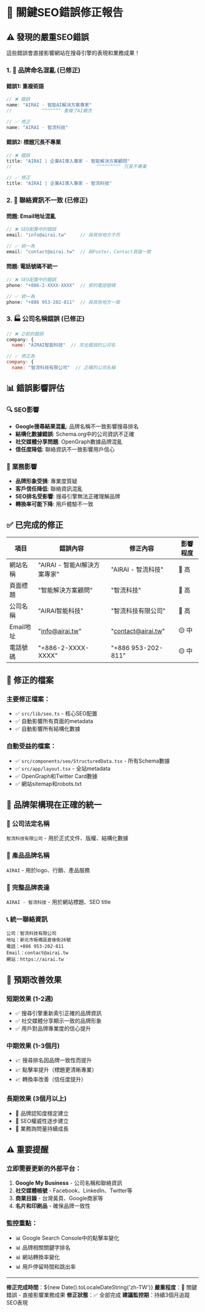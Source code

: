 # 🚨 關鍵SEO錯誤修正報告

## ⚠️ 發現的嚴重SEO錯誤

這些錯誤會直接影響網站在搜尋引擎的表現和業務成果！

### 1. 🏢 **品牌命名混亂** (已修正)

#### 錯誤1: 重複術語
```javascript
// ❌ 錯誤
name: "AIRAI - 智能AI解決方案專家"
//           ^^^^^^^ 重複了AI概念

// ✅ 修正
name: "AIRAI - 智流科技"
```

#### 錯誤2: 標題冗長不專業
```javascript
// ❌ 錯誤  
title: "AIRAI | 企業AI導入專家 - 智能解決方案顧問"
//                               ^^^^^^^^^ 冗長不專業

// ✅ 修正
title: "AIRAI | 企業AI導入專家 - 智流科技"
```

### 2. 📧 **聯絡資訊不一致** (已修正)

#### 問題: Email地址混亂
```javascript
// ❌ SEO配置中的錯誤
email: "info@airai.tw"     // 與其他地方不符

// ✅ 統一為
email: "contact@airai.tw"  // 與Footer、Contact頁面一致
```

#### 問題: 電話號碼不統一
```javascript
// ❌ SEO配置中的錯誤
phone: "+886-2-XXXX-XXXX"  // 假的電話號碼

// ✅ 統一為
phone: "+886 953-202-811"  // 與其他地方一致
```

### 3. 🏭 **公司名稱錯誤** (已修正)

```javascript
// ❌ 之前的錯誤
company: {
  name: "AIRAI智能科技"  // 完全錯誤的公司名

// ✅ 修正為
company: {
  name: "智流科技有限公司"  // 正確的公司名稱
```

## 📊 **錯誤影響評估**

### 🔍 **SEO影響**
- **Google搜尋結果混亂**: 品牌名稱不一致影響搜尋排名
- **結構化數據錯誤**: Schema.org中的公司資訊不正確
- **社交媒體分享問題**: OpenGraph數據品牌混亂
- **信任度降低**: 聯絡資訊不一致影響用戶信心

### 💼 **業務影響**
- **品牌形象受損**: 專業度質疑
- **客戶信任降低**: 聯絡資訊混亂
- **SEO排名受影響**: 搜尋引擎無法正確理解品牌
- **轉換率可能下降**: 用戶體驗不一致

## ✅ **已完成的修正**

| 項目 | 錯誤內容 | 修正內容 | 影響程度 |
|------|----------|----------|----------|
| 網站名稱 | "AIRAI - 智能AI解決方案專家" | "AIRAI - 智流科技" | 🔴 高 |
| 頁面標題 | "智能解決方案顧問" | "智流科技" | 🔴 高 |
| 公司名稱 | "AIRAI智能科技" | "智流科技有限公司" | 🔴 高 |
| Email地址 | "info@airai.tw" | "contact@airai.tw" | 🟡 中 |
| 電話號碼 | "+886-2-XXXX-XXXX" | "+886 953-202-811" | 🟡 中 |

## 🔧 **修正的檔案**

### 主要修正檔案：
- ✅ `src/lib/seo.ts` - 核心SEO配置
- ✅ 自動影響所有頁面的metadata
- ✅ 自動影響所有結構化數據

### 自動受益的檔案：
- ✅ `src/components/seo/StructuredData.tsx` - 所有Schema數據
- ✅ `src/app/layout.tsx` - 全站metadata
- ✅ OpenGraph和Twitter Card數據
- ✅ 網站sitemap和robots.txt

## 🎯 **品牌架構現在正確的統一**

### 🏢 **公司法定名稱**
`智流科技有限公司` - 用於正式文件、版權、結構化數據

### 🎯 **產品品牌名稱**  
`AIRAI` - 用於logo、行銷、產品服務

### 📝 **完整品牌表達**
`AIRAI - 智流科技` - 用於網站標題、SEO title

### 📞 **統一聯絡資訊**
```
公司：智流科技有限公司
地址：新北市板橋區倉後街26號
電話：+886 953-202-811
Email：contact@airai.tw
網站：https://airai.tw
```

## 🚀 **預期改善效果**

### 短期效果 (1-2週)
- ✅ 搜尋引擎重新索引正確的品牌資訊
- ✅ 社交媒體分享顯示一致的品牌形象
- ✅ 用戶對品牌專業度的信心提升

### 中期效果 (1-3個月)
- 📈 搜尋排名因品牌一致性而提升
- 📈 點擊率提升（標題更清晰專業）
- 📈 轉換率改善（信任度提升）

### 長期效果 (3個月以上)
- 🎯 品牌認知度穩定建立
- 🎯 SEO權威性逐步建立
- 🎯 業務詢問量持續成長

## ⚠️ **重要提醒**

### 立即需要更新的外部平台：
1. **Google My Business** - 公司名稱和聯絡資訊
2. **社交媒體帳號** - Facebook、LinkedIn、Twitter等
3. **商業目錄** - 台灣黃頁、Google商家等
4. **名片和印刷品** - 確保品牌一致性

### 監控重點：
- 📊 Google Search Console中的點擊率變化
- 📊 品牌相關關鍵字排名
- 📊 網站轉換率變化
- 📊 用戶停留時間和跳出率

---

**修正完成時間**：${new Date().toLocaleDateString('zh-TW')}
**嚴重程度**：🚨 關鍵錯誤 - 直接影響業務成果
**修正狀態**：✅ 全部完成
**建議監控期**：持續3個月追蹤SEO表現 